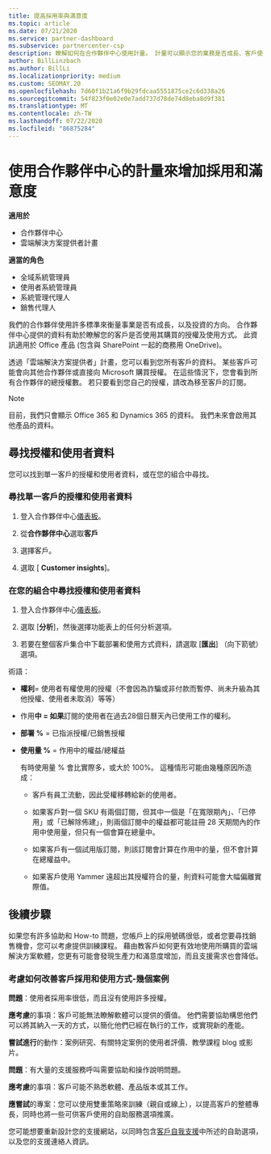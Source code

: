 ```yaml
---
title: 提高採用率與滿意度
ms.topic: article
ms.date: 07/21/2020
ms.service: partner-dashboard
ms.subservice: partnercenter-csp
description: 瞭解如何在合作夥伴中心使用計量。 計量可以顯示您的業務是否成長、客戶使用其授權的方式，以及要將投資放在何處。
author: BillLinzbach
ms.author: BillLi
ms.localizationpriority: medium
ms.custom: SEOMAY.20
ms.openlocfilehash: 7d60f1b21a6f9b29fdcaa5551875ce2c6d338a26
ms.sourcegitcommit: 54f823f0e02e0e7add737d78de74d8eba8d9f381
ms.translationtype: MT
ms.contentlocale: zh-TW
ms.lasthandoff: 07/22/2020
ms.locfileid: "86875284"
---
```

# <a name="use-metrics-in-partner-center-to-increase-adoption-and-satisfaction"></a>使用合作夥伴中心的計量來增加採用和滿意度

**適用於**

- 合作夥伴中心
- 雲端解決方案提供者計畫

**適當的角色**

- 全域系統管理員
- 使用者系統管理員
- 系統管理代理人
- 銷售代理人

我們的合作夥伴使用許多標準來衡量事業是否有成長，以及投資的方向。 合作夥伴中心提供的資料有助於瞭解您的客戶是否使用其購買的授權及使用方式。 此資訊適用於 Office 產品 (包含與 SharePoint 一起的商務用 OneDrive)。

透過「雲端解決方案提供者」計畫，您可以看到您所有客戶的資料。 某些客戶可能會向其他合作夥伴或直接向 Microsoft 購買授權。 在這些情況下，您會看到所有合作夥伴的總授權數。 若只要看到您自己的授權，請改為移至客戶的訂閱。

> [!NOTE]  
> 目前，我們只會顯示 Office 365 和 Dynamics 365 的資料。 我們未來會啟用其他產品的資料。

## <a name="find-license-and-user-data"></a>尋找授權和使用者資料

您可以找到單一客戶的授權和使用者資料，或在您的組合中尋找。

### <a name="find-license-and-user-data-for-a-single-customer"></a>尋找單一客戶的授權和使用者資料

1. 登入合作夥伴中心[儀表板](https://partner.microsoft.com/dashboard)。

2. 從**合作夥伴中心**選取**客戶**

3. 選擇客戶。

4. 選取 [ **Customer insights**]。

### <a name="find-license-and-user-data-across-your-portfolio"></a>在您的組合中尋找授權和使用者資料

1. 登入合作夥伴中心[儀表板](https://partner.microsoft.com/dashboard)。

2. 選取 [**分析**]，然後選擇功能表上的任何分析選項。

3. 若要在整個客戶集合中下載部署和使用方式資料，請選取 [**匯出**] （向下箭號）選項。

術語：

- **權利**= 使用者有權使用的授權（不會因為詐騙或非付款而暫停、尚未升級為其他授權、使用者未取消）等等）

- 作用**中 = 如果**訂閱的使用者在過去28個日曆天內已使用工作的權利。

- **部署 %** = 已指派授權/已銷售授權

- **使用量 %** = 作用中的權益/總權益

   有時使用量 % 會比實際多，或大於 100%。 這種情形可能由幾種原因所造成：

  - 客戶有員工流動，因此受權移轉給新的使用者。

  - 如果客戶對一個 SKU 有兩個訂閱，但其中一個是「在寬限期內」、「已停用」或「已解除佈建」，則兩個訂閱中的權益都可能註冊 28 天期間內的作用中使用量，但只有一個會算在總量中。

  - 如果客戶有一個試用版訂閱，則該訂閱會計算在作用中的量，但不會計算在總權益中。

  - 如果客戶使用 Yammer 遠超出其授權符合的量，則資料可能會大幅偏離實際值。

## <a name="next-steps"></a>後續步驟

如果您有許多協助和 How-to 問題，您帳戶上的採用號碼很低，或者您要尋找銷售機會，您可以考慮提供訓練課程。 藉由教客戶如何更有效地使用所購買的雲端解決方案軟體，您更有可能會發現生產力和滿意度增加，而且支援需求也會降低。

### <a name="considering-how-to-improve-customer-adoption-and-usage---a-couple-scenarios"></a>考慮如何改善客戶採用和使用方式-幾個案例

**問題**：使用者採用率很低，而且沒有使用許多授權。

**應考慮**的事項：客戶可能無法瞭解軟體可以提供的價值。 他們需要協助構思他們可以將其納入一天的方式，以簡化他們已經在執行的工作，或實現新的產能。

**嘗試進行**的動作：案例研究、有關特定案例的使用者評價、教學課程 blog 或影片。

**問題**：有大量的支援服務呼叫需要協助和操作說明問題。

**應考慮**的事項：客戶可能不熟悉軟體、產品版本或其工作。

**應嘗試**的專案：您可以使用雙重策略來訓練（親自或線上），以提高客戶的整體專長，同時也將一些可供客戶使用的自助服務選項推廣。

您可能想要重新設計您的支援網站，以同時包含[客戶自我支援](customer-self-support.md)中所述的自助選項，以及您的支援連絡人資訊。

